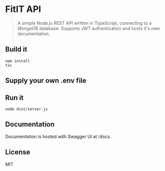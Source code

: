 # FitIT API

> A simple Node.js REST API written in TypeScript, connecting to a MongoDB database. Supports JWT authentication and hosts it's own documentation.

## Build it

```
npm install
tsc
```

## Supply your own .env file

## Run it

```
node dist/server.js
```

## Documentation

Documentation is hosted with Swagger UI at /docs.

## License

MIT
